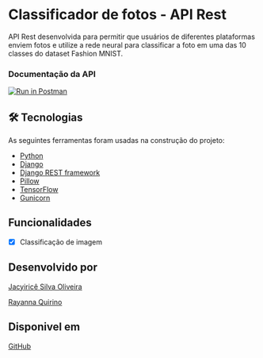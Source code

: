# Classificador de fotos - API Rest
API Rest desenvolvida para permitir que usuários de diferentes plataformas enviem fotos e utilize a rede neural para classificar a foto em uma das 10 classes do dataset Fashion MNIST.

### Documentação da API
[![Run in Postman](https://run.pstmn.io/button.svg)](https://documenter.getpostman.com/view/20469069/UyxdL9Ny)

## 🛠 Tecnologias

As seguintes ferramentas foram usadas na construção do projeto:

- [Python](https://www.python.org/)
- [Django](https://www.djangoproject.com/)
- [Django REST framework](https://www.django-rest-framework.org/)
- [Pillow](https://pypi.org/project/Pillow/)
- [TensorFlow](https://tensorflow.org/)
- [Gunicorn](https://gunicorn.org/)


## Funcionalidades
- [x] Classificação de imagem

## Desenvolvido por
[Jacyiricê Silva Oliveira](https://github.com/jacyirice/)

[Rayanna Quirino](https://github.com/rayannaQuirino)

## Disponivel em 
[GitHub](https://github.com/jacyirice/classificador-de-imagens)